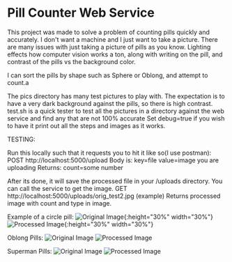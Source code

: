 # Pill Counter Web Service 
This project was made to solve a problem of counting pills quickly and accurately. I don't want a machine and I just want to take a picture.
There are many issues with just taking a picture of pills as you know. Lighting effects how computer vision works a ton, along with writing on the pill,
and contrast of the pills vs the background color.

I can sort the pills by shape such as Sphere or Oblong, and attempt to count.a

The pics directory has many test pictures to play with. The expectation is to have a very dark background against the pills, so there is high contrast.
test.sh is a quick tester to test all the pictures in a directory against the web service and find any that are not 100% accurate
Set debug=true if you wish to have it print out all the steps and images as it works.

TESTING:

Run this locally such that it requests you to hit it like so(I use postman):
POST http://localhost:5000/upload
Body is: key=file value=image you are uploading
Returns: count=some number

After its done, it will save the processed file in your /uploads directory. You can call the service to get the image.
GET http://localhost:5000/uploads/orig_test2.jpg   (example)
Returns processed image with count and type in image.

Example of a circle pill:
![Original Image](https://github.com/jeunetoujour/PillCounter/blob/master/pics/orig_test2.jpg){:height="30%" width="30%"}
![Processed Image](https://github.com/jeunetoujour/PillCounter/blob/master/pics/cv_orig_test2.jpg){:height="30%" width="30%"}

Oblong Pills:
![Original Image](https://github.com/jeunetoujour/PillCounter/blob/master/pics/fat_test_2.jpg)<!-- .element height="25%" width="25%" -->
![Processed Image](https://github.com/jeunetoujour/PillCounter/blob/master/pics/cv_fat_test_2.jpg)<!-- .element height="25%" width="25%" -->

Superman Pills:
![Original Image](https://github.com/jeunetoujour/PillCounter/blob/master/pics/orig_test7.jpg)<!-- .element height="25%" width="25%" -->
![Processed Image](https://github.com/jeunetoujour/PillCounter/blob/master/pics/cv_orig_test7.jpg)<!-- .element height="25%" width="25%" -->
